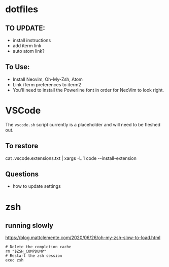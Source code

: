 # dotfiles

## TO UPDATE:
- install instructions
- add iterm link
- auto atom link?


## To Use:
- Install Neovim, Oh-My-Zsh, Atom
- Link iTerm preferences to iterm2
- You'll need to install the Powerline font in order for NeoVim to look right.

# VSCode
The `vscode.sh` script currently is a placeholder and will need to be fleshed out.

## To restore
cat .vscode.extensions.txt | xargs -L 1 code --install-extension

## Questions
- how to update settings

# zsh

## running slowly
https://blog.mattclemente.com/2020/06/26/oh-my-zsh-slow-to-load.html

```
# Delete the completion cache
rm "$ZSH_COMPDUMP"
# Restart the zsh session
exec zsh
```